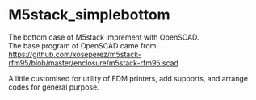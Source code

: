 # M5stack_simplebottom
The bottom case of M5stack imprement with OpenSCAD.  
The base program of OpenSCAD came from:
https://github.com/xoseperez/m5stack-rfm95/blob/master/enclosure/m5stack-rfm95.scad

A little customised for utility of FDM printers, add supports, and arrange codes for general purpose.
